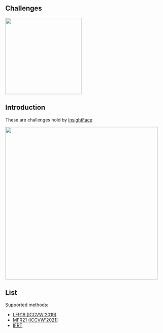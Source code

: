 ## Challenges


<div align="left">
  <img src="https://insightface.ai/assets/img/custom/logo3.jpg" width="240"/>
</div>


## Introduction

These are challenges hold by [InsightFace](https://insightface.ai)


<div align="left">
  <img src="https://insightface.ai/assets/img/custom/thumb_ifrt.png" width="480"/>
</div>



## List


Supported methods:

- [LFR19 (ICCVW'2019)](iccv19-lfr)
- [MFR21 (ICCVW'2021)](iccv21-mfr)
- [IFRT](ifrt)




